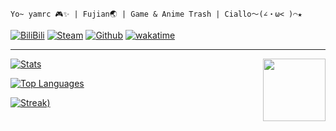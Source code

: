 `Yo~ yamrc 🎮✨ | Fujian🌏 | Game & Anime Trash | Ciallo～(∠・ω< )⌒★`

[![BiliBili](https://img.shields.io/badge/BiliBili-475403704-blue?style=for-the-badge&logo=bilibili&logoColor=%2300A1D6)](https://space.bilibili.com/475403704)
[![Steam](https://img.shields.io/badge/Steam-yamrc-gray?style=for-the-badge&logo=steam&logoColor=%23ffffff)](https://steamcommunity.com/id/yamrc)
[![Github](https://img.shields.io/badge/Head~-1-green?style=for-the-badge&logo=github&logoColor=%23ffffff)](https://github.com/bilirumble)
[![wakatime](https://wakatime.com/badge/user/347b183a-e02e-464a-a180-ed2963969f84.svg?style=for-the-badge)](https://wakatime.com/@yamrc)

---
<a href="https://coun.t.yamr.cc"><img src="https://coun.t.yamr.cc/@:me?theme=rule34" height="100" align="right"></a>
[![Stats](https://statsgi.t.yamr.cc/api?username=yamrc&theme=blueberry&show_icons=true&hide_border=true&count_private=true)](https://github.com/Yamrc)

[![Top Languages](https://statsgi.t.yamr.cc/api/top-langs/?username=yamrc&theme=blueberry&show_icons=true&hide_border=true&layout=compact)](https://github.com/Yamrc)

[![Streak)](https://streakgi.t.yamr.cc?user=yamrc&theme=blueberry&hide_border=true)](https://github.com/Yamrc)

<!-- 
  没啥想法，以后再改改 :D
-->
